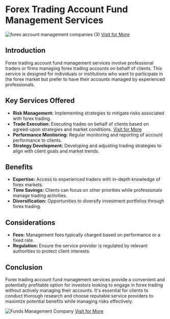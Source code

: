 # Forex Trading Account Fund Management Services
![forex account management companies (3)](https://github.com/user-attachments/assets/773f2ca7-af6d-4c0a-94ff-092cc1100369)
[Visit for More](https://secretofforex.com/account-management/)


## Introduction
Forex trading account fund management services involve professional traders or firms managing forex trading accounts on behalf of clients. This service is designed for individuals or institutions who want to participate in the forex market but prefer to have their accounts managed by experienced professionals.

## Key Services Offered
- **Risk Management:** Implementing strategies to mitigate risks associated with forex trading.
- **Trade Execution:** Executing trades on behalf of clients based on agreed-upon strategies and market conditions. [Visit for More](https://secretofforex.com/account-management/)
- **Performance Monitoring:** Regular monitoring and reporting of account performance to clients.
- **Strategy Development:** Developing and adjusting trading strategies to align with client goals and market trends.

## Benefits
- **Expertise:** Access to experienced traders with in-depth knowledge of forex markets.
- **Time Savings:** Clients can focus on other priorities while professionals manage trading activities.
- **Diversification:** Opportunities to diversify investment portfolios through forex trading.

## Considerations
- **Fees:** Management fees typically charged based on performance or a fixed rate.
- **Regulation:** Ensure the service provider is regulated by relevant authorities to protect client interests.

## Conclusion
Forex trading account fund management services provide a convenient and potentially profitable option for investors looking to engage in forex trading without actively managing their accounts. It's essential for clients to conduct thorough research and choose reputable service providers to maximize potential benefits while managing risks effectively.

![Funds Management Company](https://github.com/user-attachments/assets/23558771-8d4d-4cac-b9ae-c9af0e400693)
[Visit for More](https://secretofforex.com/account-management/)
